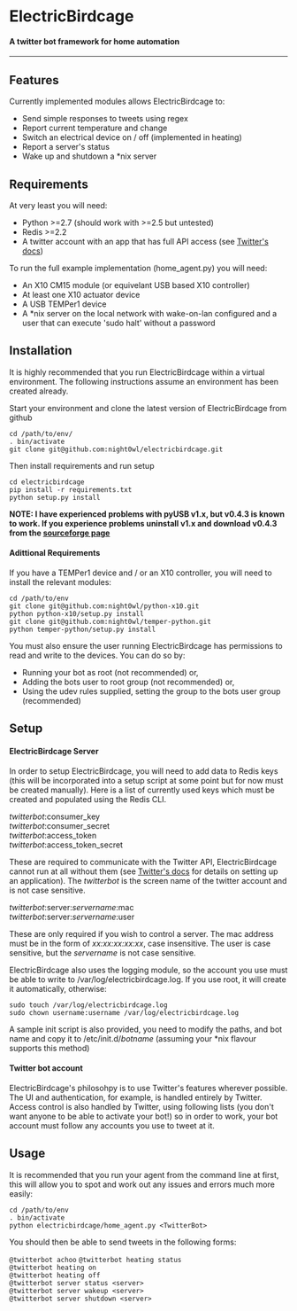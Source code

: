 # ElectricBirdcage #
#### A twitter bot framework for home automation ####

----------

## Features ##

Currently implemented modules allows ElectricBirdcage to:

- Send simple responses to tweets using regex
- Report current temperature and change
- Switch an electrical device on / off (implemented in heating)
- Report a server's status
- Wake up and shutdown a *nix server

## Requirements ##
At very least you will need:

- Python >=2.7 (should work with >=2.5 but untested)
- Redis >=2.2
- A twitter account with an app that has full API access (see [Twitter's docs](https://dev.twitter.com/docs))

To run the full example implementation (home_agent.py) you will need:

- An X10 CM15 module (or equivelant USB based X10 controller)
- At least one X10 actuator device
- A USB TEMPer1 device
- A *nix server on the local network with wake-on-lan configured and a user that can execute 'sudo halt' without a password

## Installation ##

It is highly recommended that you run ElectricBirdcage within a virtual environment. The following instructions assume an environment has been created already.

Start your environment and clone the latest version of ElectricBirdcage from github

```
cd /path/to/env/  
. bin/activate  
git clone git@github.com:night0wl/electricbirdcage.git
```

Then install requirements and run setup

```
cd electricbirdcage  
pip install -r requirements.txt  
python setup.py install  
```

**NOTE: I have experienced problems with pyUSB v1.x, but v0.4.3 is known to work. If you experience problems uninstall v1.x and download v0.4.3 from the [sourceforge page](http://sourceforge.net/projects/pyusb/files/PyUSB%200.x/0.4.3/)**

#### Adittional Requirements ####

If you have a TEMPer1 device and / or an X10 controller, you will need to install the relevant modules:

```
cd /path/to/env  
git clone git@github.com:night0wl/python-x10.git  
python python-x10/setup.py install  
git clone git@github.com:night0wl/temper-python.git   
python temper-python/setup.py install
```

You must also ensure the user running ElectricBirdcage has permissions to read and write to the devices. You can do so by:

- Running your bot as root (not recommended) or,
- Adding the bots user to root group (not recommended) or,
- Using the udev rules supplied, setting the group to the bots user group (recommended)

## Setup ##
#### ElectricBirdcage Server ####

In order to setup ElectricBirdcage, you will need to add data to Redis keys (this will be incorporated into a setup script at some point but for now must be created manually). Here is a list of currently used keys which must be created and populated using the Redis CLI.

*twitterbot*:consumer\_key  
*twitterbot*:consumer\_secret  
*twitterbot*:access\_token  
*twitterbot*:access\_token\_secret

These are required to communicate with the Twitter API, ElectricBirdcage cannot run at all without them (see [Twitter's docs](https://dev.twitter.com/docs) for details on setting up an application). The *twitterbot* is the screen name of the twitter account and is not case sensitive.

*twitterbot*:server:*servername*:mac  
*twitterbot*:server:*servername*:user  

These are only required if you wish to control a server. The mac address must be in the form of *xx:xx:xx:xx:xx*, case insensitive. The user is case sensitive, but the *servername* is not case sensitive.

ElectricBirdcage also uses the logging module, so the account you use must be able to write to /var/log/electricbirdcage.log. If you use root, it will create it automatically, otherwise:

```
sudo touch /var/log/electricbirdcage.log  
sudo chown username:username /var/log/electricbirdcage.log 
```

A sample init script is also provided, you need to modify the paths, and bot name and copy it to /etc/init.d/*botname* (assuming your *nix flavour supports this method)

#### Twitter bot account ####

ElectricBirdcage's philosohpy is to use Twitter's features wherever possible. The UI and authentication, for example, is handled entirely by Twitter. Access control is also handled by Twitter, using following lists (you don't want anyone to be able to activate your bot!) so in order to work, your bot account must follow any accounts you use to tweet at it.

## Usage ##
It is recommended that you run your agent from the command line at first, this will allow you to spot and work out any issues and errors much more easily:

```
cd /path/to/env  
. bin/activate  
python electricbirdcage/home_agent.py <TwitterBot>
```

You should then be able to send tweets in the following forms:

`@twitterbot achoo` 
`@twitterbot heating status`  
`@twitterbot heating on`  
`@twitterbot heating off`  
`@twitterbot server status <server>`  
`@twitterbot server wakeup <server>`  
`@twitterbot server shutdown <server>`  
